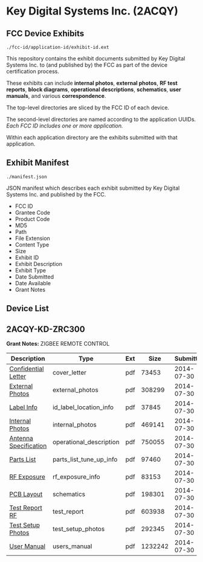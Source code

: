 # Key Digital Systems Inc. (2ACQY)
## FCC Device Exhibits

```
./fcc-id/application-id/exhibit-id.ext
```

This repository contains the exhibit documents submitted by Key Digital Systems Inc. to (and published by) the FCC as part of the device certification process.

These exhibits can include **internal photos**, **external photos**, **RF test reports**, **block diagrams**, **operational descriptions**, **schematics**, **user manuals**, and various **correspondence**.

The top-level directories are sliced by the FCC ID of each device.

The second-level directories are named according to the application UUIDs. *Each FCC ID includes one or more application.*

Within each application directory are the exhibits submitted with that application. 

## Exhibit Manifest

```
./manifest.json
```

JSON manifest which describes each exhibit submitted by Key Digital Systems Inc. and published by the FCC.

- FCC ID
- Grantee Code
- Product Code
- MD5
- Path
- File Extension
- Content Type
- Size
- Exhibit ID
- Exhibit Description
- Exhibit Type
- Date Submitted
- Date Available
- Grant Notes

## Device List
## 2ACQY-KD-ZRC300
**Grant Notes:** ZIGBEE REMOTE CONTROL

| Description | Type | Ext | Size | Submitted | Available |
| ----------- | ---- | --- | ---- | --------- | --------- |
| [Confidential Letter](2ACQY-KD-ZRC300/33f590f8b5212e09230a17200088326a/2340376.pdf) | cover_letter | pdf | 73453 | 2014-07-30 | 2014-07-30 |
| [External Photos](2ACQY-KD-ZRC300/33f590f8b5212e09230a17200088326a/2340370.pdf) | external_photos | pdf | 308299 | 2014-07-30 | 2014-07-30 |
| [Label Info](2ACQY-KD-ZRC300/33f590f8b5212e09230a17200088326a/2340372.pdf) | id_label_location_info | pdf | 37845 | 2014-07-30 | 2014-07-30 |
| [Internal Photos](2ACQY-KD-ZRC300/33f590f8b5212e09230a17200088326a/2340371.pdf) | internal_photos | pdf | 469141 | 2014-07-30 | 2014-07-30 |
| [Antenna Specification](2ACQY-KD-ZRC300/33f590f8b5212e09230a17200088326a/2340375.pdf) | operational_description | pdf | 750055 | 2014-07-30 | 2014-07-30 |
| [Parts List](2ACQY-KD-ZRC300/33f590f8b5212e09230a17200088326a/2340374.pdf) | parts_list_tune_up_info | pdf | 97460 | 2014-07-30 | 2014-07-30 |
| [RF Exposure](2ACQY-KD-ZRC300/33f590f8b5212e09230a17200088326a/2340379.pdf) | rf_exposure_info | pdf | 83153 | 2014-07-30 | 2014-07-30 |
| [PCB Layout](2ACQY-KD-ZRC300/33f590f8b5212e09230a17200088326a/2340373.pdf) | schematics | pdf | 198301 | 2014-07-30 | 2014-07-30 |
| [Test Report RF](2ACQY-KD-ZRC300/33f590f8b5212e09230a17200088326a/2340378.pdf) | test_report | pdf | 603938 | 2014-07-30 | 2014-07-30 |
| [Test Setup Photos](2ACQY-KD-ZRC300/33f590f8b5212e09230a17200088326a/2340377.pdf) | test_setup_photos | pdf | 292345 | 2014-07-30 | 2014-07-30 |
| [User Manual](2ACQY-KD-ZRC300/33f590f8b5212e09230a17200088326a/2340369.pdf) | users_manual | pdf | 1232242 | 2014-07-30 | 2014-07-30 |
